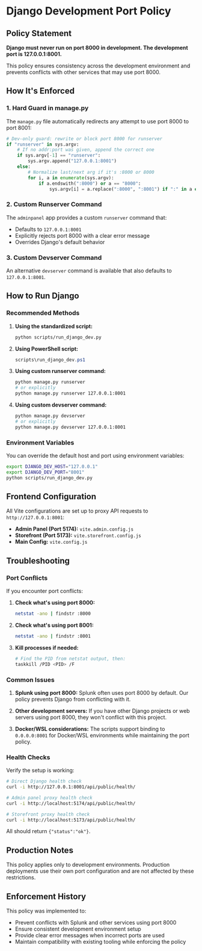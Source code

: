 # Django Development Port Policy

## Policy Statement

**Django must never run on port 8000 in development. The development port is 127.0.0.1:8001.**

This policy ensures consistency across the development environment and prevents conflicts with other services that may use port 8000.

## How It's Enforced

### 1. Hard Guard in manage.py
The `manage.py` file automatically redirects any attempt to use port 8000 to port 8001:

```python
# Dev-only guard: rewrite or block port 8000 for runserver
if "runserver" in sys.argv:
    # If no addr:port was given, append the correct one
    if sys.argv[-1] == "runserver":
        sys.argv.append("127.0.0.1:8001")
    else:
        # Normalize last/next arg if it's :8000 or 8000
        for i, a in enumerate(sys.argv):
            if a.endswith(":8000") or a == "8000":
                sys.argv[i] = a.replace(":8000", ":8001") if ":" in a else "8001"
```

### 2. Custom Runserver Command
The `adminpanel` app provides a custom `runserver` command that:
- Defaults to `127.0.0.1:8001`
- Explicitly rejects port 8000 with a clear error message
- Overrides Django's default behavior

### 3. Custom Devserver Command
An alternative `devserver` command is available that also defaults to `127.0.0.1:8001`.

## How to Run Django

### Recommended Methods

1. **Using the standardized script:**
   ```bash
   python scripts/run_django_dev.py
   ```

2. **Using PowerShell script:**
   ```powershell
   scripts\run_django_dev.ps1
   ```

3. **Using custom runserver command:**
   ```bash
   python manage.py runserver
   # or explicitly
   python manage.py runserver 127.0.0.1:8001
   ```

4. **Using custom devserver command:**
   ```bash
   python manage.py devserver
   # or explicitly
   python manage.py devserver 127.0.0.1:8001
   ```

### Environment Variables

You can override the default host and port using environment variables:

```bash
export DJANGO_DEV_HOST="127.0.0.1"
export DJANGO_DEV_PORT="8001"
python scripts/run_django_dev.py
```

## Frontend Configuration

All Vite configurations are set up to proxy API requests to `http://127.0.0.1:8001`:

- **Admin Panel (Port 5174):** `vite.admin.config.js`
- **Storefront (Port 5173):** `vite.storefront.config.js`
- **Main Config:** `vite.config.js`

## Troubleshooting

### Port Conflicts

If you encounter port conflicts:

1. **Check what's using port 8000:**
   ```bash
   netstat -ano | findstr :8000
   ```

2. **Check what's using port 8001:**
   ```bash
   netstat -ano | findstr :8001
   ```

3. **Kill processes if needed:**
   ```bash
   # Find the PID from netstat output, then:
   taskkill /PID <PID> /F
   ```

### Common Issues

1. **Splunk using port 8000:** Splunk often uses port 8000 by default. Our policy prevents Django from conflicting with it.

2. **Other development servers:** If you have other Django projects or web servers using port 8000, they won't conflict with this project.

3. **Docker/WSL considerations:** The scripts support binding to `0.0.0.0:8001` for Docker/WSL environments while maintaining the port policy.

### Health Checks

Verify the setup is working:

```bash
# Direct Django health check
curl -i http://127.0.0.1:8001/api/public/health/

# Admin panel proxy health check
curl -i http://localhost:5174/api/public/health/

# Storefront proxy health check
curl -i http://localhost:5173/api/public/health/
```

All should return `{"status":"ok"}`.

## Production Notes

This policy applies only to development environments. Production deployments use their own port configuration and are not affected by these restrictions.

## Enforcement History

This policy was implemented to:
- Prevent conflicts with Splunk and other services using port 8000
- Ensure consistent development environment setup
- Provide clear error messages when incorrect ports are used
- Maintain compatibility with existing tooling while enforcing the policy
